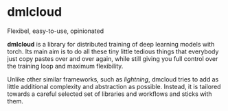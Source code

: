# dmlcloud
Flexibel, easy-to-use, opinionated

**dmlcloud** is a library for distributed training of deep learning models with torch. Its main aim is to do all these tiny little tedious things that everybody just copy pastes over and over again, while still giving you full control over the training loop and maximum flexibility.

Unlike other similar frameworks, such as *lightning*, dmcloud tries to add as little additional complexity and abstraction as possible. Instead, it is tailored towards a careful selected set of libraries and workflows and sticks with them.